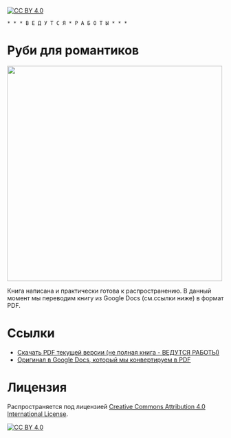[![CC BY 4.0][cc-by-shield]][cc-by]

`* * * В Е Д У Т С Я * Р А Б О Т Ы * * *`

# Руби для романтиков

 <img src="https://user-images.githubusercontent.com/1477672/160885299-ac915e54-9018-45a9-8388-87ad67ef839c.png" width="500">

Книга написана и практически готова к распространению. В данный момент мы переводим книгу из Google Docs (см.ссылки ниже) в формат PDF.

# Ссылки

- [Скачать PDF текущей версии (не полная книга - ВЕДУТСЯ РАБОТЫ)](https://s3.amazonaws.com/downloads.leanpub.com/rubyisforfun_ru-preview.pdf?X-Amz-Algorithm=AWS4-HMAC-SHA256&X-Amz-Credential=0XBXHW3Q9GGV69BT7E82%2F20220406%2Fus-east-1%2Fs3%2Faws4_request&X-Amz-Date=20220406T162726Z&X-Amz-Expires=518400&X-Amz-SignedHeaders=host&X-Amz-Signature=edca8b8ced59766338a4d11f84e9c1f70c01a3077485a0f98bafbc13abf8bb95)
- [Оригинал в Google Docs, который мы конвертируем в PDF](https://docs.google.com/document/d/1XrSEp1oXPePxI2mx2OD5l99zwkhhJbod2m9QK_0gOqs/edit
)

# Лицензия

Распространяется под лицензией
[Creative Commons Attribution 4.0 International License][cc-by].

[![CC BY 4.0][cc-by-image]][cc-by]

[cc-by]: http://creativecommons.org/licenses/by/4.0/
[cc-by-image]: https://i.creativecommons.org/l/by/4.0/88x31.png
[cc-by-shield]: https://img.shields.io/badge/License-CC%20BY%204.0-lightgrey.svg
